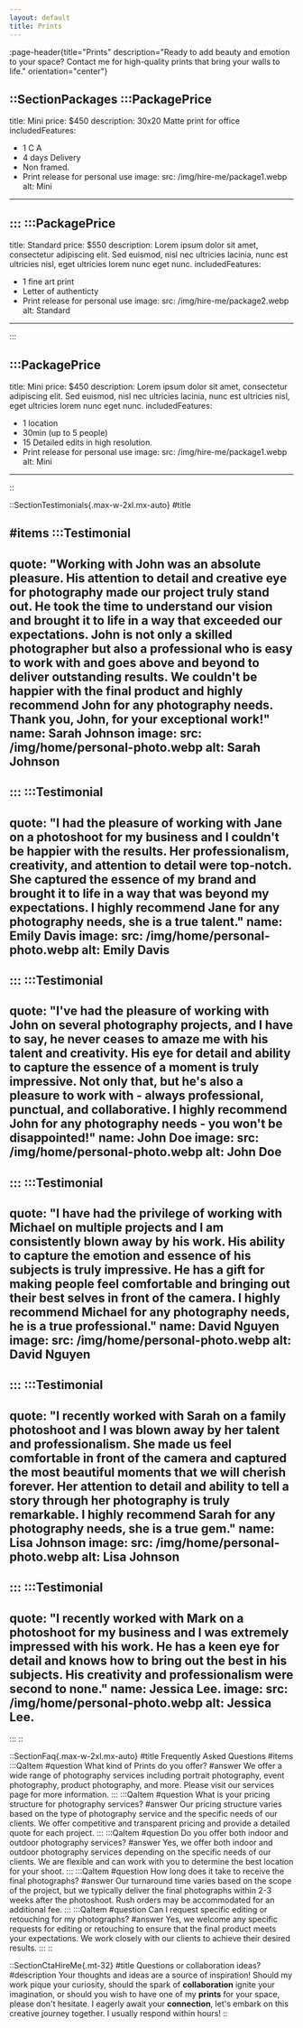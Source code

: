 ```yaml
---
layout: default
title: Prints
---
```


:page-header{title="Prints" description="Ready to add beauty and emotion to your space? Contact me for high-quality prints that bring your walls to life." orientation="center"}

::SectionPackages
:::PackagePrice
---
title: Mini
price: $450
description: 30x20 Matte print for office
includedFeatures:
  - 1 C A
  - 4 days Delivery
  - Non framed.
  - Print release for personal use
image:
  src: /img/hire-me/package1.webp
  alt: Mini


---
:::
:::PackagePrice
---
title: Standard
price: $550
description: Lorem ipsum dolor sit amet, consectetur adipiscing elit. Sed euismod, nisl nec ultricies lacinia, nunc est ultricies nisl, eget ultricies lorem nunc eget nunc.
includedFeatures:
  - 1 fine art print
  - Letter of authenticty
  - Print release for personal use
image:
  src: /img/hire-me/package2.webp
  alt: Standard
---
:::

:::PackagePrice
---
title: Mini
price: $450
description: Lorem ipsum dolor sit amet, consectetur adipiscing elit. Sed euismod, nisl nec ultricies lacinia, nunc est ultricies nisl, eget ultricies lorem nunc eget nunc.
includedFeatures:
  - 1 location
  - 30min (up to 5 people)
  - 15 Detailed edits in high resolution.
  - Print release for personal use
image:
  src: /img/hire-me/package1.webp
  alt: Mini


---
<!-- :::PackagePrice
---
title: Ultimate
price: $650
description: Lorem ipsum dolor sit amet, consectetur adipiscing elit. Sed euismod, nisl nec ultricies lacinia, nunc est ultricies nisl, eget ultricies lorem nunc eget nunc.
includedFeatures:
  - 2 location
  - Outfit change
  - 60min
  - 35 Detailed edits in high resolution
  - Print release for personal use
image:
  src: /img/hire-me/package3.webp
  alt: Ultimate
---
::: -->
::


::SectionTestimonials{.max-w-2xl.mx-auto}
#title
<!-- ## What My clients are saying about me -->
#items
:::Testimonial
---
quote: "Working with John was an absolute pleasure. His attention to detail and creative eye for photography made our project truly stand out. He took the time to understand our vision and brought it to life in a way that exceeded our expectations. John is not only a skilled photographer but also a professional who is easy to work with and goes above and beyond to deliver outstanding results. We couldn't be happier with the final product and highly recommend John for any photography needs. Thank you, John, for your exceptional work!"
name: Sarah Johnson
image:
  src: /img/home/personal-photo.webp
  alt: Sarah Johnson
---
:::
:::Testimonial
---
quote: "I had the pleasure of working with Jane on a photoshoot for my business and I couldn't be happier with the results. Her professionalism, creativity, and attention to detail were top-notch. She captured the essence of my brand and brought it to life in a way that was beyond my expectations. I highly recommend Jane for any photography needs, she is a true talent."
name: Emily Davis
image:
  src: /img/home/personal-photo.webp
  alt: Emily Davis
---
:::
:::Testimonial
---
quote: "I've had the pleasure of working with John on several photography projects, and I have to say, he never ceases to amaze me with his talent and creativity. His eye for detail and ability to capture the essence of a moment is truly impressive. Not only that, but he's also a pleasure to work with - always professional, punctual, and collaborative. I highly recommend John for any photography needs - you won't be disappointed!"
name: John Doe
image:
  src: /img/home/personal-photo.webp
  alt: John Doe
---
:::
:::Testimonial
---
quote: "I have had the privilege of working with Michael on multiple projects and I am consistently blown away by his work. His ability to capture the emotion and essence of his subjects is truly impressive. He has a gift for making people feel comfortable and bringing out their best selves in front of the camera. I highly recommend Michael for any photography needs, he is a true professional."
name: David Nguyen
image:
  src: /img/home/personal-photo.webp
  alt: David Nguyen
---
:::
:::Testimonial
---
quote: "I recently worked with Sarah on a family photoshoot and I was blown away by her talent and professionalism. She made us feel comfortable in front of the camera and captured the most beautiful moments that we will cherish forever. Her attention to detail and ability to tell a story through her photography is truly remarkable. I highly recommend Sarah for any photography needs, she is a true gem."
name: Lisa Johnson
image:
  src: /img/home/personal-photo.webp
  alt: Lisa Johnson
---
:::
:::Testimonial
---
quote: "I recently worked with Mark on a photoshoot for my business and I was extremely impressed with his work. He has a keen eye for detail and knows how to bring out the best in his subjects. His creativity and professionalism were second to none."
name: Jessica Lee.
image:
  src: /img/home/personal-photo.webp
  alt: Jessica Lee.
---
:::
::

::SectionFaq{.max-w-2xl.mx-auto}
#title
Frequently Asked Questions
#items
  :::QaItem
  #question
  What kind of Prints do you offer?
  #answer
  We offer a wide range of photography services including portrait photography, event photography, product photography, and more. Please visit our services page for more information.
  :::
  :::QaItem
  #question
  What is your pricing structure for photography services?
  #answer
  Our pricing structure varies based on the type of photography service and the specific needs of our clients. We offer competitive and transparent pricing and provide a detailed quote for each project.
  :::
  :::QaItem
  #question
  Do you offer both indoor and outdoor photography services?
  #answer
  Yes, we offer both indoor and outdoor photography services depending on the specific needs of our clients. We are flexible and can work with you to determine the best location for your shoot.
  :::
  :::QaItem
  #question
  How long does it take to receive the final photographs?
  #answer
  Our turnaround time varies based on the scope of the project, but we typically deliver the final photographs within 2-3 weeks after the photoshoot. Rush orders may be accommodated for an additional fee.
  :::
  :::QaItem
  #question
  Can I request specific editing or retouching for my photographs?
  #answer
  Yes, we welcome any specific requests for editing or retouching to ensure that the final product meets your expectations. We work closely with our clients to achieve their desired results.
  :::
::


::SectionCtaHireMe{.mt-32}
#title
Questions or collaboration ideas?
#description
Your thoughts and ideas are a source of inspiration! Should my work pique your curiosity, should the spark of __collaboration__ ignite your imagination, or should you wish to have one of my __prints__ for your space, please don't hesitate. I eagerly await your __connection__, let's embark on this creative journey together.
I usually respond within hours!
::
